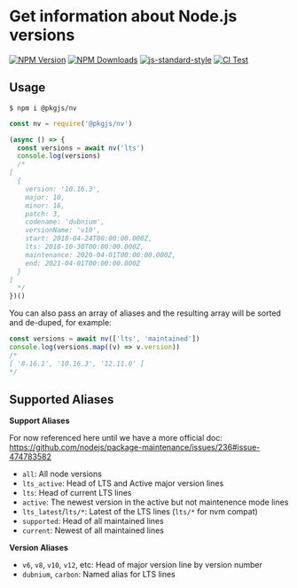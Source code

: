 # Get information about Node.js versions

[![NPM Version](https://img.shields.io/npm/v/@pkgjs/nv.svg)](https://npmjs.org/package/@pkgjs/nv)
[![NPM Downloads](https://img.shields.io/npm/dm/@pkgjs/nv.svg)](https://npmjs.org/package/@pkgjs/nv)
[![js-standard-style](https://img.shields.io/badge/code%20style-standard-brightgreen.svg)](https://github.com/standard/standard)
[![CI Test](https://github.com/pkgjs/nv/workflows/Test/badge.svg)](https://github.com/pkgjs/nv/actions)



## Usage

```
$ npm i @pkgjs/nv
```

```javascript
const nv = require('@pkgjs/nv')

(async () => {
  const versions = await nv('lts')
  console.log(versions)
  /*
[
  {
    version: '10.16.3',
    major: 10,
    minor: 16,
    patch: 3,
    codename: 'dubnium',
    versionName: 'v10',
    start: 2018-04-24T00:00:00.000Z,
    lts: 2018-10-30T00:00:00.000Z,
    maintenance: 2020-04-01T00:00:00.000Z,
    end: 2021-04-01T00:00:00.000Z
  }
]
  */
})()
```

You can also pass an array of aliases and the resulting array will be sorted and de-duped, for example:

```javascript
const versions = await nv(['lts', 'maintained'])
console.log(versions.map((v) => v.version))
/*
[ '8.16.1', '10.16.3', '12.11.0' ]
*/
```

## Supported Aliases

**Support Aliases**

For now referenced here until we have a more official doc: https://github.com/nodejs/package-maintenance/issues/236#issue-474783582

- `all`: All node versions
- `lts_active`: Head of LTS and Active major version lines
- `lts`: Head of current LTS lines
- `active`: The newest version in the active but not maintenence mode lines
- `lts_latest`/`lts/*`: Latest of the LTS lines (`lts/*` for nvm compat)
- `supported`: Head of all maintained lines
- `current`: Newest of all maintained lines

**Version Aliases**

- `v6`, `v8`, `v10`, `v12`, etc: Head of major version line by version number
- `dubnium`, `carbon`: Named alias for LTS lines
